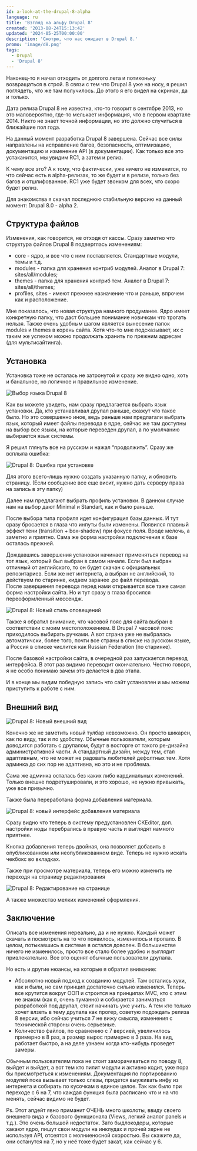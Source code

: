 ```yaml
---
id: a-look-at-the-drupal-8-alpha
language: ru
title: 'Взгляд на альфу Drupal 8'
created: '2013-08-24T15:13:42'
updated: '2024-05-25T00:00:00'
description: 'Смотрю, что нас ожидает в Drupal 8.'
promo: 'image/d8.png'
tags:
  - Drupal
  - 'Drupal 8'
---
```


Наконец-то я начал отходить от долгого лета и потихоньку возвращаться в строй. В
связи с тем что Drupal 8 уже на носу, я решил поглядеть, что же там получилось.
До этого я его видел на скринах, да и только.

Дата релиза Drupal 8 не известна, кто-то говорит в сентябре 2013, но это
маловероятно, где-то мелькает информация, что в первом квартале 2014. Никто не
знает точной информации, но это должно случиться в ближайшие пол года.

На данный момент разработка Drupal 8 завершена. Сейчас все силы направлены на
исправление багов, безопасность, оптимизацию, документацию и изменение API (в
документации). Как только все это устаканится, мы увидим RC1, а затем и релиз.

К чему все это? А к тому, что фактически, уже ничего не изменится, то что сейчас
есть в alpha-релизах, то же будет и в релизе, только без багов и отшлифованное.
RC1 уже будет звонком для всех, что скоро будет релиз.

Для знакомства я скачал последнюю стабильную версию на данный момент: Drupal
8.0 - alpha 2.

## Структура файлов

Изменения, как говорится, не отходя от кассы. Сразу заметно что структура файлов
Drupal 8 подверглась изменениям:

- core - ядро, и все что с ним поставляется. Стандартные модули, темы и т.д.
- modules - папка для хранения контриб модулей. Аналог в Drupal 7:
  sites/all/modules;
- themes - папка для хранения контриб тем. Аналог в Drupal 7: sites/all/themes;
- profiles, sites - имеют прежнее назначение что и раньше, впрочем как и
  расположение.

Мне показалось, что новая структура намного продуманее. Ядро имеет конкретную
папку, что даст большее понимание новичкам что трогать нельзя. Также очень
удобным шагом является вынесение папок modules и themes в корень сайта. Хотя
что-то мне подсказывает, их с таким же успехом можно продолжать хранить по
прежним адресам (для мультисайтинга).

## Установка

Установка тоже не осталась не затронутой и сразу же видно одно, хоть и
банальное, но логичное и правильное изменение.

![Выбор языка Drupal 8](image/1.png)

Как вы можете увидеть, нам сразу предлагается выбрать язык установки. Да, кто
устанавливал друпал раньше, скажут что такое было. Но это совершенно иное, ведь
раньше нам предлагали выбрать язык, который имеет файлы перевода в ядре, сейчас
же там доступны на выбор все языки, на которые переведен друпал, а по умолчанию
выбирается язык системы.

Я решил глянуть все на русском и нажал “продолжить”. Сразу же всплыла ошибка:

![Drupal 8: Ошибка при установке](image/2.png)

Для этого всего-лишь нужно создать указанную папку, и обновить страницу. (Если
сообщение все еще висит, нужно дать серверу права на запись в эту папку)

Далее нам предлагают выбрать профиль установки. В данном случае нам на выбор
дают Minimal и Standart, как и было раньше.

После выбора типа профиля идет конфигурация базы данных. И тут сразу бросается в
глаза что инпуты были изменены. Появился плавный эффект тени (transition +
box-shadow) при фокусе поля. Вроде мелочь, а заметно и приятно. Сама же форма
настройки подключения к базе осталась прежней.

Дождавшись завершения установки начинает применяться перевод на тот язык,
который был выбран в самом начале. Если был выбран отличный от английского, то
он будет скачан с официальных репозитариев. Если же нет интернета, а выбран не
английский, то действуем по старинке, кидаем заранее .po файл перевода.  
После завершения перевода перед нами открывается все таже самая форма настройки
сайта. Но и тут сразу в глаза бросился переоформленный мессендж.

![Drupal 8: Новый стиль оповещений](image/3.png)

Также я обратил внимание, что часовой пояс для сайта выбран в соответствии с
моим местоположением. В Drupal 7 часовой пояс приходилось выбирать ручками. А
вот страна уже не выбралась автоматичски, более того, почти все страны в списке
на русском языке, а Россия в списке числится как Russian Federation (по
старинке).

После базовой настройки сайта, в очередной раз запускается перевод интерфейса. В
этот раз видимо переводит окончательно. Честно говоря, я не особо понимаю зачем
это делается в два этапа.

И в конце мы видим победную запись что сайт установлен и мы можем приступить к
работе с ним.

## Внешний вид

![Drupal 8: Новый внешний вид](image/4.png)

Конечно же не заметить новый тулбар невозможно. Он просто шикарен, как по виду,
так и по удобству. Обычные пользователи, которым доводится работать с друпалом,
будут в восторге от такого ре-дизайна административной части. А стандартный
дизайн, между тем, стал адаптивным, что не может не радовать любителей дефолтных
тем. Хотя админка до сих пор не адаптивна, но это и не проблема.

Сама же админка осталась без каких либо кардинальных изменений. Только внешне
подретушировали, и это хорошо, не нужно привыкать, уже все привычно.

Также была переработана форма добавления материала.

![Drupal 8: новый интерфейс добавления материала](image/5.png)

Сразу видно что теперь в систему предустановлен CKEditor, доп. настройки ноды
перебрались в правую часть и выглядят намного приятнее.

Кнопка добавления теперь двойная, она позволяет добавить в опубликованном или
неопубликованном виде. Теперь не нужно искать чекбокс во вкладках.

Также при просмотре материала, теперь его можно изменить не переходя на страницу
редактирования

![Drupal 8: Редактирование на странице](image/6.png)

А также множество мелких изменений оформления.

## Заключение

Описать все изменения нереально, да и не нужно. Каждый может скачать и
посмотреть на то что появилось, изменилось и пропало. В целом, потыкавшись в
системе я остался доволен. В большинстве ничего не изменилось, просто все стало
более удобно и выглядит привлекательно. Все это оценят обычные пользователи
друпала.

Но есть и другие нюансы, на которые я обратил внимание:

- Абсолютно новый подход к созданию модулей. Там остались хуки, как и были, но
  сам принцип достаточно сильно изменился. Теперь все крутится вокруг ООП и
  строится на принципах MVC, кто с этим не знаком (как я, очень туманно) и
  собирается заниматься разработкой под друпал, стоит начинать уже учить. А тем
  кто только хочет влзеть в тему друпала как прогер, советую подождать релиза 8
  версии, ибо сейчас учиться 7 не вижу смысла, изменения с технической стороны
  очень серьезные.
- Количество файлов, по сравнению с 7 версией, увеличилось примерно в 8 раз, а
  размер вырос примерно в 3 раза. На вид, работает быстро, а на деле узнаем
  когда кто-нибудь проведет замеры.

Обычным пользователям пока не стоит заморачиваться по поводу 8, выйдет и выйдет,
а вот тем кто пилит модули и активно кодит, уже пора бы присмотреться к
изменениям. Документация по портированию модулей пока вызывает только слезы,
придется выуживать инфу из интернета и собирать по кусочкам в единое целое. Так
как было при переходе с 6 на 7, что каждая функция была расписано что и на что
менять, сейчас видимо не будет.

Ps. Этот апдейт явно приманит ОЧЕНЬ много школоты, ввиду своего внешнего вида и
базового функционала (Views, легкий аналог panels и т.д.). Это очень большой
недостаток. Зато быдлокодеры, которые хакают ядро, пишут свои модули на инклудах
и прочей херне не используя API, отсеятся с молниеносной скоростью. Вы скажите
да, они останутся на 7, но у неё тоже будет закат, как сейчас у 6.
